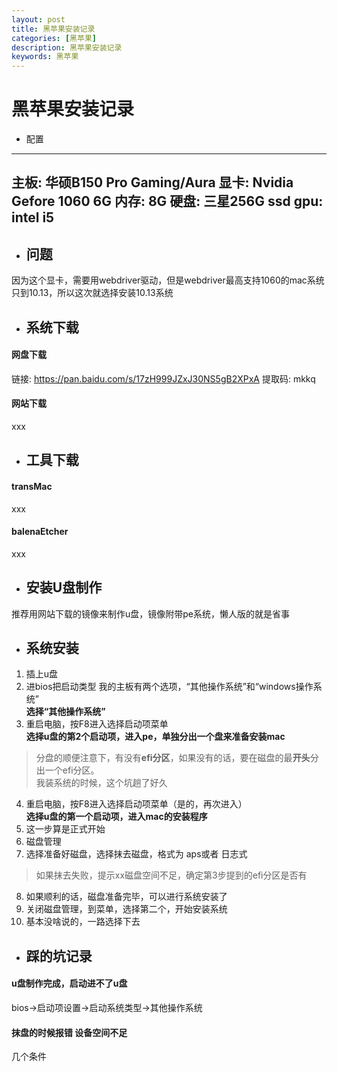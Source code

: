 ```yaml
---
layout: post
title: 黑苹果安装记录
categories: [黑苹果]
description: 黑苹果安装记录
keywords: 黑苹果
---
```


# 黑苹果安装记录
- 配置

---
主板: 华硕B150 Pro Gaming/Aura
显卡: Nvidia Gefore 1060 6G
内存: 8G
硬盘: 三星256G ssd
gpu: intel i5
---

- ## 问题 
因为这个显卡，需要用webdriver驱动，但是webdriver最高支持1060的mac系统只到10.13，所以这次就选择安装10.13系统
- ## 系统下载

#### 网盘下载 
链接: https://pan.baidu.com/s/17zH999JZxJ30NS5gB2XPxA 提取码: mkkq 

#### 网站下载 
xxx
- ## 工具下载
#### transMac 
xxx 
#### balenaEtcher
xxx

- ## 安装U盘制作
推荐用网站下载的镜像来制作u盘，镜像附带pe系统，懒人版的就是省事  


- ## 系统安装
1. 插上u盘
2. 进bios把启动类型
我的主板有两个选项，“其他操作系统”和“windows操作系统”  
**选择“其他操作系统”**
3. 重启电脑，按F8进入选择启动项菜单  
**选择u盘的第2个启动项，进入pe，单独分出一个盘来准备安装mac**
> 分盘的顺便注意下，有没有**efi分区**，如果没有的话，要在磁盘的最**开头**分出一个efi分区。  
我装系统的时候，这个坑趟了好久
4. 重启电脑，按F8进入选择启动项菜单（是的，再次进入）  
**选择u盘的第一个启动项，进入mac的安装程序**
5. 这一步算是正式开始
6. 磁盘管理
7. 选择准备好磁盘，选择抹去磁盘，格式为 aps或者 日志式
> 如果抹去失败，提示xx磁盘空间不足，确定第3步提到的efi分区是否有
8. 如果顺利的话，磁盘准备完毕，可以进行系统安装了
9. 关闭磁盘管理，到菜单，选择第二个，开始安装系统
10. 基本没啥说的，一路选择下去

- ## 踩的坑记录
#### u盘制作完成，启动进不了u盘  
bios->启动项设置->启动系统类型->其他操作系统
#### 抹盘的时候报错 设备空间不足
几个条件
